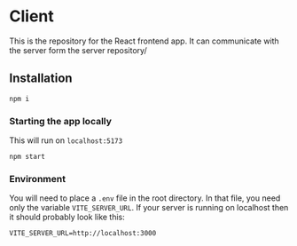 # Client

This is the repository for the React frontend app. It can communicate with the server form the server repository/

## Installation

```
npm i
```

### Starting the app locally

This will run on `localhost:5173`

```
npm start
```

### Environment

You will need to place a `.env` file in the root directory. In that file, you need only the variable `VITE_SERVER_URL`.
If your server is running on localhost then it should probably look like this:

```
VITE_SERVER_URL=http://localhost:3000
```
